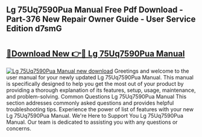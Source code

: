 ## Lg 75Uq7590Pua Manual Free Pdf Download - Part-376 New Repair Owner Guide - User Service Edition d7smG

# <h2><a href="http://bc20022.oget.top/?id=Lg+75Uq7590Pua+Manual">🔗Download New 👉🔴 Lg 75Uq7590Pua Manual</a></h2>

[![Lg 75Uq7590Pua Manual new download](https://i.imgur.com/5g1atiW.png)](http://bc20022.oget.top/?id=Lg+75Uq7590Pua+Manual)
Greetings and welcome to the user manual for your newly updated Lg 75Uq7590Pua Manual. This manual is specifically designed to help you get the most out of your product by providing a thorough explanation of its features, setup, usage, maintenance, and problem-solving. Common Questions Lg 75Uq7590Pua Manual This section addresses commonly asked questions and provides helpful troubleshooting tips. Experience the power of list of features with your new Lg 75Uq7590Pua Manual. We're Here to Support You Lg 75Uq7590Pua Manual. Our team is dedicated to assisting you with any questions or concerns.
